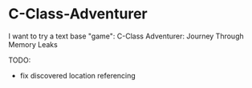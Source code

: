 # C-Class-Adventurer
I want to try a text base "game": C-Class Adventurer: Journey Through Memory Leaks

TODO:
- fix discovered location referencing